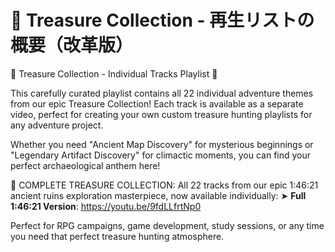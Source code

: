 # 🏺 Treasure Collection - 再生リストの概要（改革版）

🏺 Treasure Collection - Individual Tracks Playlist 🏺

This carefully curated playlist contains all 22 individual adventure themes from our epic Treasure Collection! Each track is available as a separate video, perfect for creating your own custom treasure hunting playlists for any adventure project. 

Whether you need "Ancient Map Discovery" for mysterious beginnings or "Legendary Artifact Discovery" for climactic moments, you can find your perfect archaeological anthem here!

🏺 COMPLETE TREASURE COLLECTION:
All 22 tracks from our epic 1:46:21 ancient ruins exploration masterpiece, now available individually:
➤ **Full 1:46:21 Version**: https://youtu.be/9fdLLfrtNp0

Perfect for RPG campaigns, game development, study sessions, or any time you need that perfect treasure hunting atmosphere.
